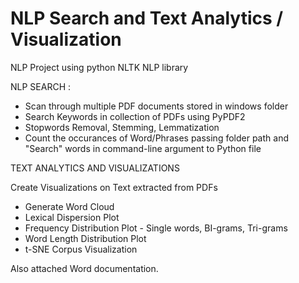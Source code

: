 # NLP Search and Text Analytics / Visualization 

NLP Project using python NLTK NLP library 

NLP SEARCH :

- Scan through multiple PDF documents stored in windows folder
- Search Keywords in collection of PDFs using PyPDF2
- Stopwords Removal, Stemming, Lemmatization
- Count the occurances of Word/Phrases passing folder path and "Search" words in command-line argument to Python file

TEXT ANALYTICS AND VISUALIZATIONS

Create Visualizations on Text extracted from PDFs

- Generate Word Cloud
- Lexical Dispersion Plot
- Frequency Distribution Plot - Single words, BI-grams, Tri-grams
- Word Length Distribution Plot
- t-SNE Corpus Visualization

Also attached Word documentation.
